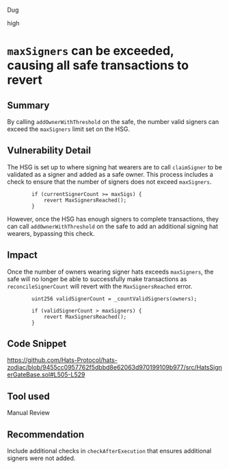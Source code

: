 Dug

high

# `maxSigners` can be exceeded, causing all safe transactions to revert

## Summary

By calling `addOwnerWithThreshold` on the safe, the number valid signers can exceed the `maxSigners` limit set on the HSG.

## Vulnerability Detail

The HSG is set up to where signing hat wearers are to call `claimSigner` to be validated as a signer and added as a safe owner. This process includes a check to ensure that the number of signers does not exceed `maxSigners`.
```solidity
        if (currentSignerCount >= maxSigs) {
            revert MaxSignersReached();
        }
```
However, once the HSG has enough signers to complete transactions, they can call `addOwnerWithThreshold` on the safe to add an additional signing hat wearers, bypassing this check.

## Impact

Once the number of owners wearing signer hats exceeds `maxSigners`, the safe will no longer be able to successfully make transactions as `reconcileSignerCount` will revert with the `MaxSignersReached` error.
```solidity
        uint256 validSignerCount = _countValidSigners(owners);

        if (validSignerCount > maxSigners) {
            revert MaxSignersReached();
        }
```

## Code Snippet

https://github.com/Hats-Protocol/hats-zodiac/blob/9455cc0957762f5dbbd8e62063d970199109b977/src/HatsSignerGateBase.sol#L505-L529

## Tool used

Manual Review

## Recommendation

Include additional checks in `checkAfterExecution` that ensures additional signers were not added.